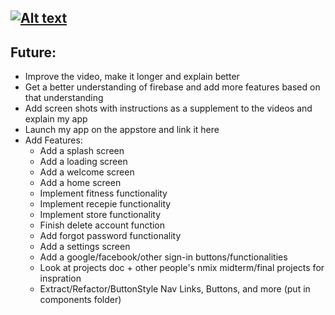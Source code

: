 [![Alt text](https://img.youtube.com/vi/WTCIIdSxvLg/0.jpg)](https://www.youtube.com/watch?v=WTCIIdSxvLg)
---
## Future:
* Improve the video, make it longer and explain better
* Get a better understanding of firebase and add more features based on that understanding
* Add screen shots with instructions as a supplement to the videos and explain my app
* Launch my app on the appstore and link it here
* Add Features:
    * Add a splash screen
    * Add a loading screen
    * Add a welcome screen
    * Add a home screen
    * Implement fitness functionality
    * Implement recepie functionality
    * Implement store functionality
    * Finish delete account function
    * Add forgot password functionality
    * Add a settings screen
    * Add a google/facebook/other sign-in buttons/functionalities
    * Look at projects doc + other people's nmix midterm/final projects for inspration
    * Extract/Refactor/ButtonStyle Nav Links, Buttons, and more (put in components folder)
